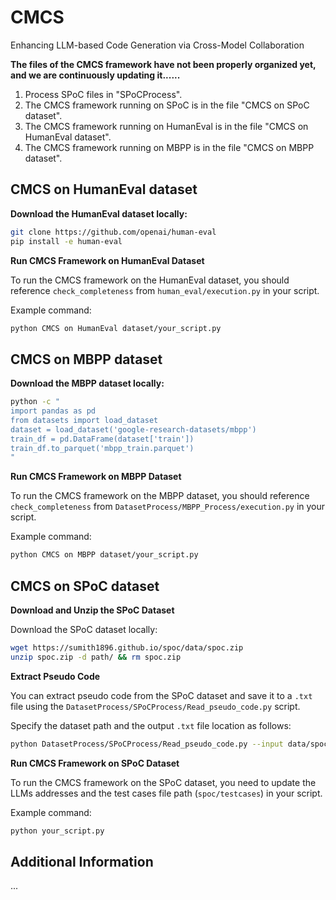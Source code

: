 # CMCS
Enhancing LLM-based Code Generation via Cross-Model Collaboration

**The files of the CMCS framework have not been properly organized yet, and we are continuously updating it......**

1. Process SPoC files in "SPoCProcess".
2. The CMCS framework running on SPoC is in the file "CMCS on SPoC dataset".
3. The CMCS framework running on HumanEval is in the file "CMCS on HumanEval dataset".
4. The CMCS framework running on MBPP is in the file "CMCS on MBPP dataset".

## CMCS on HumanEval dataset

**Download the HumanEval dataset locally:**
```bash
git clone https://github.com/openai/human-eval
pip install -e human-eval
```

**Run CMCS Framework on HumanEval Dataset**

To run the CMCS framework on the HumanEval dataset, you should reference `check_completeness` from `human_eval/execution.py` in your script.

Example command:
```bash
python CMCS on HumanEval dataset/your_script.py
```

## CMCS on MBPP dataset

**Download the MBPP dataset locally:**
```bash
python -c "
import pandas as pd
from datasets import load_dataset
dataset = load_dataset('google-research-datasets/mbpp')
train_df = pd.DataFrame(dataset['train'])
train_df.to_parquet('mbpp_train.parquet')
"
```

**Run CMCS Framework on MBPP Dataset**

To run the CMCS framework on the MBPP dataset, you should reference `check_completeness` from `DatasetProcess/MBPP_Process/execution.py` in your script.

Example command:
```bash
python CMCS on MBPP dataset/your_script.py
```

## CMCS on SPoC dataset

**Download and Unzip the SPoC Dataset**

Download the SPoC dataset locally:
```bash
wget https://sumith1896.github.io/spoc/data/spoc.zip
unzip spoc.zip -d path/ && rm spoc.zip
```

**Extract Pseudo Code**

You can extract pseudo code from the SPoC dataset and save it to a `.txt` file using the `DatasetProcess/SPoCProcess/Read_pseudo_code.py` script.

Specify the dataset path and the output `.txt` file location as follows:
```bash
python DatasetProcess/SPoCProcess/Read_pseudo_code.py --input data/spoc --output output/pseudo_code.txt
```

**Run CMCS Framework on SPoC Dataset**

To run the CMCS framework on the SPoC dataset, you need to update the LLMs addresses and the test cases file path (`spoc/testcases`) in your script.

Example command:
```bash
python your_script.py
```

## Additional Information

...

```
